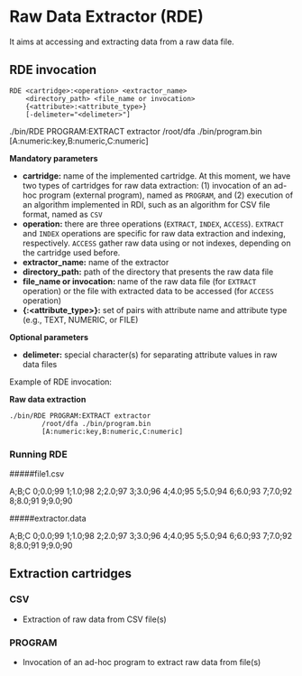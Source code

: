 # Raw Data Extractor (RDE)

It aims at accessing and extracting data from a raw data file. 

## RDE invocation

	RDE <cartridge>:<operation> <extractor_name> 
		<directory_path> <file_name or invocation> 
		{<attribute>:<attribute_type>} 
		[-delimeter="<delimeter>"] 


./bin/RDE PROGRAM:EXTRACT extractor /root/dfa ./bin/program.bin [A:numeric:key,B:numeric,C:numeric]


**Mandatory parameters**

* **cartridge:** name of the implemented cartridge. At this moment, we have two types of cartridges for raw data extraction: (1) invocation of an ad-hoc program (external program), named as `PROGRAM`, and (2) execution of an algorithm implemented in RDI, such as an algorithm for CSV file format, named as `CSV`
* **operation:** there are three operations (`EXTRACT`, `INDEX`, `ACCESS`). `EXTRACT` and `INDEX` operations are specific for raw data extraction and indexing, respectively. `ACCESS` gather raw data using or not indexes, depending on the cartridge used before.
* **extractor_name:** name of the extractor
* **directory_path:** path of the directory that presents the raw data file
* **file_name or invocation:** name of the raw data file (for `EXTRACT` operation) or the file with extracted data to be accessed (for `ACCESS` operation)
* **{<attribute>:<attribute_type>}:** set of pairs with attribute name and attribute type (e.g., TEXT, NUMERIC, or FILE)

**Optional parameters**

* **delimeter:** special character(s) for separating attribute values in raw data files

Example of RDE invocation:

**Raw data extraction**

	./bin/RDE PROGRAM:EXTRACT extractor 
			/root/dfa ./bin/program.bin 
			[A:numeric:key,B:numeric,C:numeric]

### Running RDE

#####file1.csv
> 
A;B;C
0;0.0;99
1;1.0;98
2;2.0;97
3;3.0;96
4;4.0;95
5;5.0;94
6;6.0;93
7;7.0;92
8;8.0;91
9;9.0;90

#####extractor.data
> 
A;B;C
0;0.0;99
1;1.0;98
2;2.0;97
3;3.0;96
4;4.0;95
5;5.0;94
6;6.0;93
7;7.0;92
8;8.0;91
9;9.0;90

## Extraction cartridges
### CSV
* Extraction of raw data from CSV file(s)

### PROGRAM
* Invocation of an ad-hoc program to extract raw data from file(s)